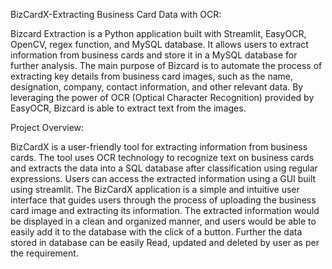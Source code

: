 BizCardX-Extracting Business Card Data with OCR:


Bizcard Extraction is a Python application built with Streamlit, EasyOCR, OpenCV, regex function, and MySQL database.
It allows users to extract information from business cards and store it in a MySQL database for further analysis. 
The main purpose of Bizcard is to automate the process of extracting key details from business card images, such as the name, designation, company, contact information, and other relevant data. 
By leveraging the power of OCR (Optical Character Recognition) provided by EasyOCR, Bizcard is able to extract text from the images.

Project Overview:

BizCardX is a user-friendly tool for extracting information from business cards. The tool uses OCR technology to recognize text on business cards and extracts the data into a SQL database after classification using regular expressions. Users can access the extracted information using a GUI built using streamlit. The BizCardX application is a simple and intuitive user interface that guides users through the process of uploading the business card image and extracting its information. The extracted information would be displayed in a clean and organized manner, and users would be able to easily add it to the database with the click of a button. Further the data stored in database can be easily Read, updated and deleted by user as per the requirement.
